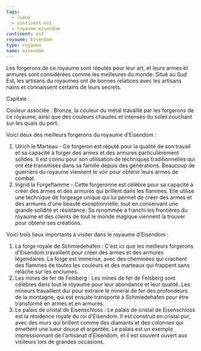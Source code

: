 ```yaml
---
tags:
  - lieux
  - continent-est
  - royaume:eisendom
continent: est
royaume: Eisendom
type: royaume
name: eisendom
---
```


Les forgerons de ce royaume sont réputés pour leur art, et leurs armes et armures sont considérées comme les meilleures du monde. Situé au Sud Est, les artisans du royaumes ont de bonnes relations avec les artisans nains et connaissent certains de leurs secrets.

Capitale : 

Couleur associée : Bronze, la couleur du métal travaillé par les forgerons de ce royaume, ainsi que des couleurs chaudes et intenses du soleil couchant sur les quais du port.

Voici deux des meilleurs forgerons du royaume d'Eisendom :

1. Ulrich le Marteau - Ce forgeron est réputé pour la qualité de son travail et sa capacité à forger des armes et des armures particulièrement solides. Il est connu pour son utilisation de techniques traditionnelles qui ont été transmises dans sa famille depuis des générations. Beaucoup de guerriers du royaume viennent le voir pour obtenir leurs armes de combat.
2. Ingrid la Forgeflamme - Cette forgeronne est célèbre pour sa capacité à créer des armes et des armures qui brillent dans les flammes. Elle utilise une technique de forgeage unique qui lui permet de créer des armes et des armures d'une beauté exceptionnelle, tout en conservant une grande solidité et résistance. Sa renommée a franchi les frontières du royaume et des clients de tout le monde magique viennent la trouver pour obtenir ses créations.

Voici trois lieux importants à visiter dans le royaume d'Eisendom :

1. La forge royale de Schmiedehafen : C'est ici que les meilleurs forgerons d'Eisendom travaillent pour créer des armes et des armures légendaires. La forge est immense, avec des cheminées qui crachent des flammes de toutes les couleurs et des marteaux qui frappent sans relâche sur les enclumes.
2. Les mines de fer de Felsberg : Les mines de fer de Felsberg sont célèbres dans tout le royaume pour leur abondance et leur qualité. Les mineurs travaillent dur pour extraire le minerai de fer des profondeurs de la montagne, qui est ensuite transporté à Schmiedehafen pour être transformé en armes et en armures.
3. Le palais de cristal de Eisenschloss : Le palais de cristal de Eisenschloss est la résidence royale du roi d'Eisendom. Il est construit en cristal pur, avec des murs qui brillent comme des diamants et des colonnes qui émettent une lueur douce et argentée. Le palais est un exemple impressionnant de l'artisanat d'Eisendom, et il est souvent ouvert aux visiteurs lors de grandes occasions.